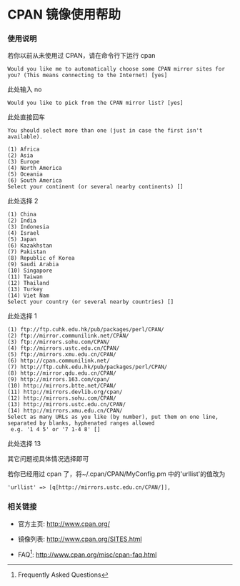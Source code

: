 ---
---

# CPAN 镜像使用帮助

### 使用说明

若你以前从未使用过 CPAN，请在命令行下运行 cpan

    Would you like me to automatically choose some CPAN mirror sites for you? (This means connecting to the Internet) [yes]

此处输入 no

    Would you like to pick from the CPAN mirror list? [yes]

此处直接回车

    You should select more than one (just in case the first isn't available).

    (1) Africa
    (2) Asia
    (3) Europe
    (4) North America
    (5) Oceania
    (6) South America
    Select your continent (or several nearby continents) []

此处选择 2

    (1) China
    (2) India
    (3) Indonesia
    (4) Israel
    (5) Japan
    (6) Kazakhstan
    (7) Pakistan
    (8) Republic of Korea
    (9) Saudi Arabia
    (10) Singapore
    (11) Taiwan
    (12) Thailand
    (13) Turkey
    (14) Viet Nam
    Select your country (or several nearby countries) []

此处选择 1

    (1) ftp://ftp.cuhk.edu.hk/pub/packages/perl/CPAN/
    (2) ftp://mirror.communilink.net/CPAN/
    (3) ftp://mirrors.sohu.com/CPAN/
    (4) ftp://mirrors.ustc.edu.cn/CPAN/
    (5) ftp://mirrors.xmu.edu.cn/CPAN/
    (6) http://cpan.communilink.net/
    (7) http://ftp.cuhk.edu.hk/pub/packages/perl/CPAN/
    (8) http://mirror.qdu.edu.cn/CPAN/
    (9) http://mirrors.163.com/cpan/
    (10) http://mirrors.btte.net/CPAN/
    (11) http://mirrors.devlib.org/cpan/
    (12) http://mirrors.sohu.com/CPAN/
    (13) http://mirrors.ustc.edu.cn/CPAN/
    (14) http://mirrors.xmu.edu.cn/CPAN/
    Select as many URLs as you like (by number), put them on one line,
    separated by blanks, hyphenated ranges allowed
     e.g. '1 4 5' or '7 1-4 8' []

此处选择 13

其它问题视具体情况选择即可

若你已经用过 cpan 了，将~/.cpan/CPAN/MyConfig.pm 中的'urllist'的值改为

    'urllist' => [q[http://mirrors.ustc.edu.cn/CPAN/]],

### 相关链接

- 官方主页: <http://www.cpan.org/>

- 镜像列表: <http://www.cpan.org/SITES.html>

- FAQ[^faq]: <http://www.cpan.org/misc/cpan-faq.html>

[^faq]: Frequently Asked Questions
